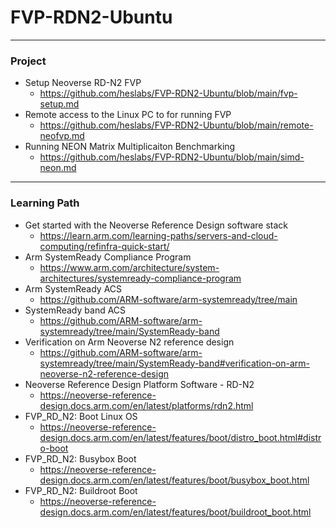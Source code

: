 # FVP-RDN2-Ubuntu

---
### Project

* Setup Neoverse RD-N2 FVP
  * https://github.com/heslabs/FVP-RDN2-Ubuntu/blob/main/fvp-setup.md
* Remote access to the Linux PC to for running FVP
  * https://github.com/heslabs/FVP-RDN2-Ubuntu/blob/main/remote-neofvp.md
* Running NEON Matrix Multiplicaiton Benchmarking
  * https://github.com/heslabs/FVP-RDN2-Ubuntu/blob/main/simd-neon.md

---
### Learning Path

* Get started with the Neoverse Reference Design software stack
   * https://learn.arm.com/learning-paths/servers-and-cloud-computing/refinfra-quick-start/
* Arm SystemReady Compliance Program
    * https://www.arm.com/architecture/system-architectures/systemready-compliance-program
* Arm SystemReady ACS
    * https://github.com/ARM-software/arm-systemready/tree/main
* SystemReady band ACS
   * https://github.com/ARM-software/arm-systemready/tree/main/SystemReady-band
* Verification on Arm Neoverse N2 reference design
   *  https://github.com/ARM-software/arm-systemready/tree/main/SystemReady-band#verification-on-arm-neoverse-n2-reference-design
* Neoverse Reference Design Platform Software - RD-N2  
   * https://neoverse-reference-design.docs.arm.com/en/latest/platforms/rdn2.html    
* FVP_RD_N2: Boot Linux OS   
   * https://neoverse-reference-design.docs.arm.com/en/latest/features/boot/distro_boot.html#distro-boot
* FVP_RD_N2: Busybox Boot
   * https://neoverse-reference-design.docs.arm.com/en/latest/features/boot/busybox_boot.html
* FVP_RD_N2: Buildroot Boot
   * https://neoverse-reference-design.docs.arm.com/en/latest/features/boot/buildroot_boot.html
     
